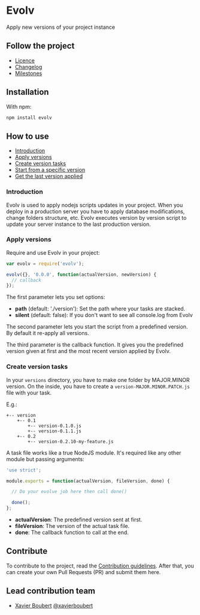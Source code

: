 # Evolv

Apply new versions of your project instance

## Follow the project

* [Licence](https://github.com/XavierBoubert/evolv/blob/master/LICENSE)
* [Changelog](https://github.com/XavierBoubert/evolv/blob/master/CHANGELOG.md)
* [Milestones](https://github.com/XavierBoubert/evolv/issues/milestones?state=open)

## Installation

With npm:
```HTML
npm install evolv
```

## How to use

 - [Introduction](#introduction)
 - [Apply versions](#apply-versions)
 - [Create version tasks](#create-version-tasks)
 - [Start from a specific version](#start-from-a-specific-version)
 - [Get the last version applied](#get-the-last-version-applied)

### Introduction

Evolv is used to apply nodejs scripts updates in your project. When you deploy in a production server you have to apply database modifications, change folders structure, etc. Evolv executes version by version script to update your server instance to the last production version.

### Apply versions

Require and use Evolv in your project:
```javascript
var evolv = require('evolv');

evolv({}, '0.0.0', function(actualVersion, newVersion) {
  // callback
});
```

The first parameter lets you set options:
- **path** (default: './version'): Set the path where your tasks are stacked.
- **silent** (default: false): If you don't want to see all console.log from Evolv

The second parameter lets you start the script from a predefined version. By default it re-apply all versions.

The third parameter is the callback function. It gives you the predefined version given at first and the most recent version applied by Evolv.

### Create version tasks

In your ```versions``` directory, you have to make one folder by MAJOR.MINOR version. On the inside, you have to create a ```version-MAJOR.MINOR.PATCH.js``` file with your task.

E.g.:
```
+-- version
    +-- 0.1
        +-- version-0.1.0.js
        +-- version-0.1.1.js
    +-- 0.2
        +-- version-0.2.10-my-feature.js
```

A task file works like a true NodeJS module. It's required like any other module but passing arguments:
```javascript
'use strict';

module.exports = function(actualVersion, fileVersion, done) {

  // Do your evolve job here then call done()

  done();
};
```

- **actualVersion**: The predefined version sent at first.
- **fileVersion**: The version of the actual task file.
- **done**: The callback function to call at the end.

## Contribute

To contribute to the project, read the [Contribution guidelines](https://github.com/XavierBoubert/evolv/blob/master/CONTRIBUTING.md).
After that, you can create your own Pull Requests (PR) and submit them here.

## Lead contribution team

* [Xavier Boubert](http://xavierboubert.fr) [@xavierboubert](http://twitter.com/XavierBoubert)
